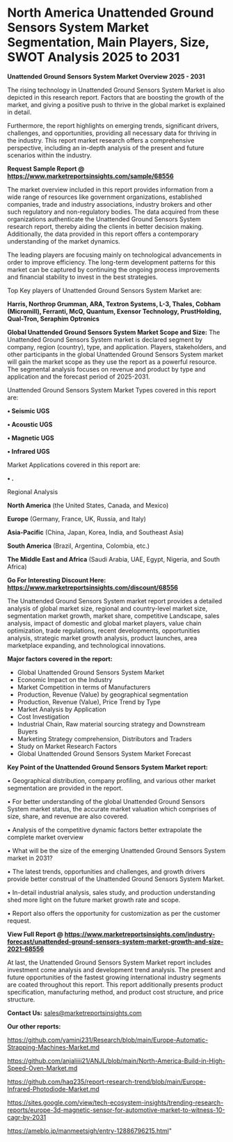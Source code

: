 # North America Unattended Ground Sensors System Market Segmentation, Main Players, Size, SWOT Analysis 2025 to 2031

<Strong> Unattended Ground Sensors System Market Overview 2025 - 2031</strong>

The rising technology in Unattended Ground Sensors System Market is also depicted in this research report. Factors that are boosting the growth of the market, and giving a positive push to thrive in the global market is explained in detail.

Furthermore, the report highlights on emerging trends, significant drivers, challenges, and opportunities, providing all necessary data for thriving in the industry. This report market research offers a comprehensive perspective, including an in-depth analysis of the present and future scenarios within the industry.

<strong>Request Sample Report @ <a href=https://www.marketreportsinsights.com/sample/68556>https://www.marketreportsinsights.com/sample/68556</a></strong>

The market overview included in this report provides information from a wide range of resources like government organizations, established companies, trade and industry associations, industry brokers and other such regulatory and non-regulatory bodies. The data acquired from these organizations authenticate the Unattended Ground Sensors System research report, thereby aiding the clients in better decision making. Additionally, the data provided in this report offers a contemporary understanding of the market dynamics.

The leading players are focusing mainly on technological advancements in order to improve efficiency. The long-term development patterns for this market can be captured by continuing the ongoing process improvements and financial stability to invest in the best strategies.

Top Key players of Unattended Ground Sensors System Market are:

<strong>Harris, Northrop Grumman, ARA, Textron Systems, L-3, Thales, Cobham (Micromill), Ferranti, McQ, Quantum, Exensor Technology, PrustHolding, Qual-Tron, Seraphim Optronics</strong>

<strong><b>Global Unattended Ground Sensors System Market Scope and Size:</b></strong>
The Unattended Ground Sensors System market is declared segment by company, region (country), type, and application. Players, stakeholders, and other participants in the global Unattended Ground Sensors System market will gain the market scope as they use the report as a powerful resource. The segmental analysis focuses on revenue and product by type and application and the forecast period of 2025-2031.

Unattended Ground Sensors System Market Types covered in this report are:

<strong>• Seismic UGS

• Acoustic UGS

• Magnetic UGS

• Infrared UGS</strong>

Market Applications covered in this report are:

<strong>• .</strong> 

Regional Analysis

<strong>North America</strong> (the United States, Canada, and Mexico)

<strong>Europe</strong> (Germany, France, UK, Russia, and Italy)

<strong>Asia-Pacific</strong> (China, Japan, Korea, India, and Southeast Asia)

<strong>South America</strong> (Brazil, Argentina, Colombia, etc.)

<strong>The Middle East and Africa</strong> (Saudi Arabia, UAE, Egypt, Nigeria, and South Africa)

<strong>Go For Interesting Discount Here: <a href=https://www.marketreportsinsights.com/discount/68556>https://www.marketreportsinsights.com/discount/68556</a></strong>

The Unattended Ground Sensors System market report provides a detailed analysis of global market size, regional and country-level market size, segmentation market growth, market share, competitive Landscape, sales analysis, impact of domestic and global market players, value chain optimization, trade regulations, recent developments, opportunities analysis, strategic market growth analysis, product launches, area marketplace expanding, and technological innovations.

<strong><b>Major factors covered in the report:</b></strong>
<ul>
  <li>Global Unattended Ground Sensors System Market </li>
  <li>Economic Impact on the Industry</li>
  <li>Market Competition in terms of Manufacturers</li>
  <li>Production, Revenue (Value) by geographical segmentation</li>
  <li>Production, Revenue (Value), Price Trend by Type</li>
  <li>Market Analysis by Application</li>
  <li>Cost Investigation</li>
  <li>Industrial Chain, Raw material sourcing strategy and Downstream Buyers</li>
  <li>Marketing Strategy comprehension, Distributors and Traders</li>
  <li>Study on Market Research Factors</li>
  <li>Global Unattended Ground Sensors System Market Forecast</li>
</ul>

<strong><b>Key Point of the Unattended Ground Sensors System Market report:</b></strong>

• Geographical distribution, company profiling, and various other market segmentation are provided in the report.

• For better understanding of the global Unattended Ground Sensors System market status, the accurate market valuation which comprises of size, share, and revenue are also covered.

• Analysis of the competitive dynamic factors better extrapolate the complete market overview

• What will be the size of the emerging Unattended Ground Sensors System market in 2031?

• The latest trends, opportunities and challenges, and growth drivers provide better construal of the Unattended Ground Sensors System Market.

• In-detail industrial analysis, sales study, and production understanding shed more light on the future market growth rate and scope.

• Report also offers the opportunity for customization as per the customer request.

<strong><b>View Full Report @ <a href=https://www.marketreportsinsights.com/industry-forecast/unattended-ground-sensors-system-market-growth-and-size-2021-68556>https://www.marketreportsinsights.com/industry-forecast/unattended-ground-sensors-system-market-growth-and-size-2021-68556</a></b></strong>


At last, the Unattended Ground Sensors System Market report includes investment come analysis and development trend analysis. The present and future opportunities of the fastest growing international industry segments are coated throughout this report. This report additionally presents product specification, manufacturing method, and product cost structure, and price structure.

<strong>Contact Us:</strong>
sales@marketreportsinsights.com

<strong>Our other reports:</strong>

<a href=https://github.com/yamini231/Research/blob/main/Europe-Automatic-Strapping-Machines-Market.md>https://github.com/yamini231/Research/blob/main/Europe-Automatic-Strapping-Machines-Market.md</a>

<a href=https://github.com/anjaliiii21/ANJL/blob/main/North-America-Build-in-High-Speed-Oven-Market.md>https://github.com/anjaliiii21/ANJL/blob/main/North-America-Build-in-High-Speed-Oven-Market.md</a>

<a href=https://github.com/haq235/report-research-trend/blob/main/Europe-Infrared-Photodiode-Market.md>https://github.com/haq235/report-research-trend/blob/main/Europe-Infrared-Photodiode-Market.md</a>

<a href=https://sites.google.com/view/tech-ecosystem-insights/trending-research-reports/europe-3d-magnetic-sensor-for-automotive-market-to-witness-10-cagr-by-2031>https://sites.google.com/view/tech-ecosystem-insights/trending-research-reports/europe-3d-magnetic-sensor-for-automotive-market-to-witness-10-cagr-by-2031</a>

<a href=https://ameblo.jp/manmeetsigh/entry-12886796215.html>https://ameblo.jp/manmeetsigh/entry-12886796215.html</a>"
